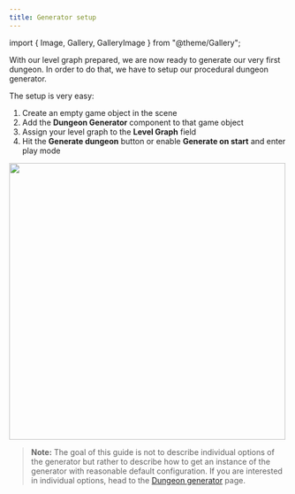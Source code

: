 ```yaml
---
title: Generator setup
---
```


import { Image, Gallery, GalleryImage } from "@theme/Gallery";

With our level graph prepared, we are now ready to generate our very first dungeon. In order to do that, we have to setup our procedural dungeon generator.

The setup is very easy:

1. Create an empty game object in the scene
2. Add the **Dungeon Generator** component to that game object
3. Assign your level graph to the **Level Graph** field
4. Hit the **Generate dungeon** button or enable **Generate on start** and enter play mode

<Image src="img/v2/generators/dungeon_generator_inspector.png" caption="Dungeon generator runner" width="500px" />

> **Note:** The goal of this guide is not to describe individual options of the generator but rather to describe how to get an instance of the generator with reasonable default configuration. If you are interested in individual options, head to the [Dungeon generator](../generators/dungeon-generator.md) page.